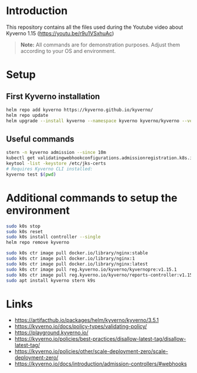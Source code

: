 # Introduction

This repository contains all the files used during the Youtube video about Kyverno 1.15 (https://youtu.be/r9u1VSxhuAc)

> **Note:** All commands are for demonstration purposes. Adjust them according to your OS and environment.

# Setup

## First Kyverno installation

```bash
helm repo add kyverno https://kyverno.github.io/kyverno/
helm repo update
helm upgrade --install kyverno --namespace kyverno kyverno/kyverno --version 3.5.1 --values install/first-installation.yaml --create-namespace
```

## Useful commands

```bash
stern -n kyverno admission --since 10m
kubectl get validatingwebhookconfigurations.admissionregistration.k8s.io kyverno-resource-validating-webhook-cfg -o yaml
keytool -list -keystore /etc/jks-certs
# Requires Kyverno CLI installed:
kyverno test $(pwd)
```

# Additional commands to setup the environment

```bash
sudo k0s stop
sudo k0s reset
sudo k0s install controller --single
helm repo remove kyverno

sudo k0s ctr image pull docker.io/library/nginx:stable
sudo k0s ctr image pull docker.io/library/nginx:1
sudo k0s ctr image pull docker.io/library/nginx:latest
sudo k0s ctr image pull reg.kyverno.io/kyverno/kyvernopre:v1.15.1
sudo k0s ctr image pull reg.kyverno.io/kyverno/reports-controller:v1.15.1
sudo apt install kyverno stern k9s
```

# Links

* https://artifacthub.io/packages/helm/kyverno/kyverno/3.5.1
* https://kyverno.io/docs/policy-types/validating-policy/
* https://playground.kyverno.io/
* https://kyverno.io/policies/best-practices/disallow-latest-tag/disallow-latest-tag/
* https://kyverno.io/policies/other/scale-deployment-zero/scale-deployment-zero/
* https://kyverno.io/docs/introduction/admission-controllers/#webhooks


